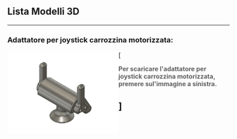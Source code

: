 
## Lista Modelli 3D

---
### Adattatore per joystick carrozzina motorizzata:
[
[<img align="left" src="anteprime_presidi/adattatore_joystick.png" width="50%">][file_adattatore_joystick] 
> **Per scaricare l'adattatore per joystick carrozzina motorizzata, premere sul'immagine a sinistra.**
>
>
<!-- [![anteprima_adattatore_joystick][adattatore_joystick]][file_adattatore_joystick] -->
]
---

[file_adattatore_joystick]: Adattatore_Joystick_rev_1.4.f3d?raw=true
<!-- [adattatore_joystick]: anteprime_presidi/adattatore_joystick.png -->

